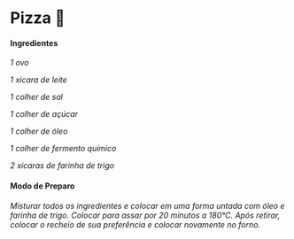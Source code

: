 # Pizza :pizza:

#### Ingredientes

_1 ovo_

_1 xícara de leite_

_1 colher de sal_

_1 colher de açúcar_

_1 colher de óleo_

_1 colher de fermento químico_

_2 xícaras de farinha de trigo_



#### Modo de Preparo

_Misturar todos os ingredientes e colocar em uma forma untada com óleo e farinha de trigo. Colocar para assar por 20 minutos a 180°C. Após retirar, colocar o recheio de sua preferência e colocar novamente no forno._



